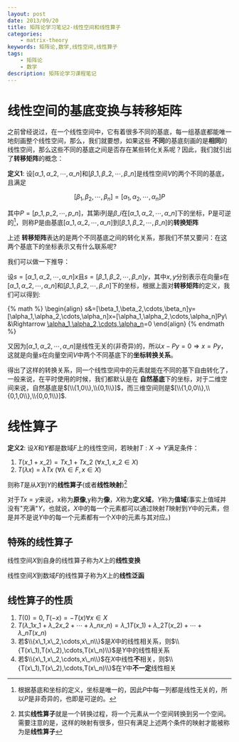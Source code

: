 ```yaml
---
layout: post
date: 2013/09/20
title: 矩阵论学习笔记2-线性空间和线性算子
categories: 
    - matrix-theory
keywords: 矩阵论,数学,线性空间,线性算子
tags: 
    - 矩阵论
    - 数学
description: 矩阵论学习课程笔记
---
```


# 线性空间的基底变换与转移矩阵

之前曾经说过，在一个线性空间中，它有着很多不同的基底，每一组基底都能唯一地刻画整个线性空间，那么，我们就要想，如果这些 **不同**的基底刻画的是**相同**的线性空间，那么这些不同的基底之间是否存在某些转化关系呢？因此，我们就引出了**转移矩阵**的概念：

**定义1**: 设$[\alpha\_1,\alpha\_2,\cdots,\alpha\_n]$和$[\beta\_1,\beta\_2,\cdots,\beta\_n]$是线性空间$V$的两个不同的基底，且满足

$$
\begin{equation}
[\beta_1,\beta_2,\cdots,\beta_n]=[\alpha_1,\alpha_2,\cdots,\alpha_n]P
\end{equation}
$$

其中$P=[p\_1,p\_2,\cdots,p\_n]$，其第i列是$\beta\_i$在$[\alpha\_1,\alpha\_2,\cdots,\alpha\_n]$下的坐标，P是可逆的[^1]，则称P是由基底$[\alpha\_1,\alpha\_2,\cdots,\alpha\_n]$到$[\beta\_1,\beta\_2,\cdots,\beta\_n]$的**转换矩阵**

[^1]: 根据基底和坐标的定义，坐标是唯一的，因此$P$中每一列都是线性无关的，所以$P$是非奇异的，也即是可逆的。

上述 **转移矩阵**表达的是两个不同基底之间的转化关系，那我们不禁又要问：在这两个基底下的坐标表示又有什么联系呢?

我们可以做一下推导：

设$s=[\alpha\_1,\alpha\_2,\cdots,\alpha\_n]x$且$s=[\beta\_1,\beta\_2,\cdots,\beta\_n]y$，其中$x,y$分别表示在向量$s$在$[\alpha\_1,\alpha\_2,\cdots,\alpha\_n]$和$[\beta\_1,\beta\_2,\cdots,\beta\_n]$下的坐标，根据上面对**转移矩阵**的定义，我们可以得到:

{% math %}
\begin{align}
s&=[\beta_1,\beta_2,\cdots,\beta_n]y=[\alpha_1,\alpha_2,\cdots,\alpha_n]x=[\alpha_1,\alpha_2,\cdots,\alpha_n]Py\\
&\Rightarrow [\alpha_1,\alpha_2,\cdots,\alpha_n](x-Py)=0
\end{align}
{% endmath %}

又因为$[\alpha\_1,\alpha\_2,\cdots,\alpha\_n]$是线性无关的(非奇异)的，所以$x-Py=0\Rightarrow x=Py$，这就是向量$s$在向量空间$V$中两个不同基底下的**坐标转换关系**。

得出了这样的转换关系，同一个线性空间中的元素就能在不同的基下自由转化了，一般来说，在平时使用的时候，我们都默认是在 **自然基底**下的坐标，对于二维空间来说，自然基底是$[\\{1,0\\},\\{0,1\\}]$，而三维空间则是$[\\{1,0,0\\},\\{0,1,0\\},\\{0,0,1\\}]$.

# 线性算子

**定义2**: 设$X$和$Y$都是数域$F$上的线性空间，若映射$T:X\to Y$满足条件：

1. $T(x\_1+x\_2)=Tx\_1+Tx\_2$	$\left(\forall x\_1,x\_2\in X\right)$
2. $T(\lambda x)=\lambda Tx$	$\left(\forall \lambda\in F,x\in X\right)$

则称$T$是从$X$到$Y$的**线性算子**(或者**线性映射**)[^3]

对于$Tx=y$来说，x称为**原像**,y称为**像**，$X$称为**定义域**，$Y$称为**值域**(事实上值域并没有"充满"$Y$，也就说，$X$中的每一个元素都可以通过映射$T$映射到$Y$中的元素，但是并不是说$Y$中的每一个元素都有一个$X$中的元素与其对应。)

[^3]: 其实**线性算子**就是一个转换过程，将一个元素从一个空间转换到另一个空间。需要注意的是，这样的映射有很多，但只有满足上述两个条件的映射才能被称为是**线性算子**

## 特殊的线性算子

线性空间$X$到自身的线性算子称为$X$上的**线性变换**

线性空间$X$到数域$F$的线性算子称为$X$上的**线性泛函**

## 线性算子的性质

1. $T(0)=0,T(-x)=-T(x) \forall x\in X$
2. $T(\lambda\_1x\_1+\lambda\_2x\_2+\cdots+\lambda\_nx\_n)=\lambda\_1T(x\_1)+\lambda\_2T(x\_2)+\cdots+\lambda\_nT(x\_n)$
3. 若$\\{x\_1,x\_2,\cdots,x\_n\\}$是$X$中的线性相关系，则$\\{T(x\_1),T(x\_2),\cdots,T(x\_n)\\}$是$Y$中的线性相关系
4. 若$\\{x\_1,x\_2,\cdots,x\_n\\}$在$X$中线性**不**相关，则$\\{T(x\_1),T(x\_2),\cdots,T(x\_n)\\}$在$Y$中**不一定**线性相关


